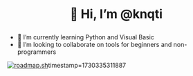 # <p align="center">👋 Hi, I’m @knqti</p>
  
- 🌱 I’m currently learning Python and Visual Basic
- 💞️ I’m looking to collaborate on tools for beginners and non-programmers

[![roadmap.sh](https://roadmap.sh/card/tall/6722b75631d65c235dc18635?variant=darkhttps://roadmap.sh/card/tall/6722b75631d65c235dc18635?variant=dark)](https://roadmap.sh)timestamp=1730335311887

<!---
knqti/knqti is a ✨ special ✨ repository because its `README.md` (this file) appears on your GitHub profile.
You can click the Preview link to take a look at your changes.
--->

<!---
here's a test comment to push
--->
